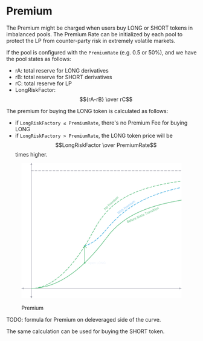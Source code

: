 # Premium

The Premium might be charged when users buy LONG or SHORT tokens in imbalanced pools. The Premium Rate can be initialized by each pool to protect the LP from counter-party risk in extremely volatile markets.

If the pool is configured with the `PremiumRate` (e.g. 0.5 or 50%), and we have the pool states as follows:

* rA: total reserve for LONG derivatives
* rB: total reserve for SHORT derivatives
* rC: total reserve for LP
* LongRiskFactor: $${rA-rB} \over rC$$

The premium for buying the LONG token is calculated as follows:

* if `LongRiskFactory ≤ PremiumRate`, there's no Premium Fee for buying LONG
* if `LongRiskFactory > PremiumRate`, the LONG token price will be $$LongRiskFactor \over PremiumRate$$ times higher.

<figure><img src="../.gitbook/assets/image (5).png" alt=""><figcaption><p>Premium</p></figcaption></figure>

TODO: formula for Premium on deleveraged side of the curve.

The same calculation can be used for buying the SHORT token.
